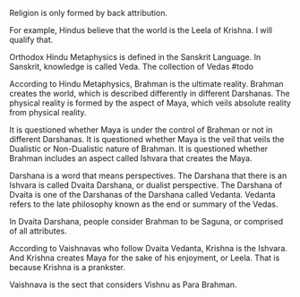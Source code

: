 Religion is only formed by back attribution.

For example, Hindus believe that the world is the Leela of Krishna.
I will qualify that.

Orthodox Hindu Metaphysics is defined in the Sanskrit Language.
In Sanskrit, knowledge is called Veda.
The collection of Vedas #todo

According to Hindu Metaphysics, Brahman is the ultimate reality.
Brahman creates the world, which is described differently in different Darshanas.
The physical reality is formed by the aspect of Maya, which veils absolute reality from physical reality.

It is questioned whether Maya is under the control of Brahman or not in different Darshanas.
It is questioned whether Maya is the veil that veils the Dualistic or Non-Dualistic nature of Brahman.
It is questioned whether Brahman includes an aspect called Ishvara that creates the Maya.


Darshana is a word that means perspectives.
The Darshana that there is an Ishvara is called Dvaita Darshana, or dualist perspective.
The Darshana of Dvaita is one of the Darshanas of the Darshana called Vedanta.
Vedanta refers to the late philosophy known as the end or summary of the Vedas.

In Dvaita Darshana, people consider Brahman to be Saguna, or comprised of all attributes.


According to Vaishnavas who follow Dvaita Vedanta, Krishna is the Ishvara.
And Krishna creates Maya for the sake of his enjoyment, or Leela.
That is because Krishna is a prankster.

Vaishnava is the sect that considers Vishnu as Para Brahman.